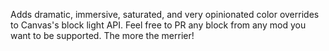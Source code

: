 Adds dramatic, immersive, saturated, and very opinionated color overrides to Canvas's block light API. Feel free to PR any block from any mod you want to be supported. The more the merrier!